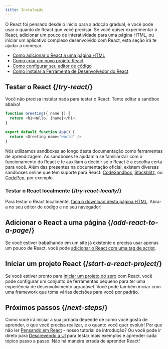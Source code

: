 ```yaml
---
title: Instalação
---
```


<Intro>

O React foi pensado desde o início para a adoção gradual, e você pode usar o quanto de React que você precisar. Se você quiser experimentar o React, adicionar um pouco de interatividade para uma página HTML, ou iniciar um aplicativo complexo desenvolvido com React, esta seção irá te ajudar a começar. 

</Intro>

<YouWillLearn>

* [Como adicionar o React a uma página HTML](/learn/add-react-to-a-website)
* [Como criar um novo projeto React](/learn/start-a-new-react-project)
* [Como configurar seu editor de código](/learn/editor-setup)
* [Como instalar a Ferramenta de Desenvolvedor do React](/learn/react-developer-tools)

</YouWillLearn>

## Testar o React {/*try-react*/}

Você não precisa instalar nada para testar o React. Tente editar a sandbox abaixo!

<Sandpack>

```js
function Greeting({ name }) {
  return <h1>Hello, {name}</h1>;
}

export default function App() {
  return <Greeting name="world" />
}
```

</Sandpack>

Nós utilizamos sandboxes ao longo desta documentação como ferramentas de aprendizagem. As sandboxes te ajudam a se familiarizar com o funcionamento do React e te auxiliam a decidir se o React é a escolha certa para você. Além das presentes na documentação oficial, existem diversas sandboxes online que têm suporte para React: [CodeSandbox](https://codesandbox.io/s/new), [Stackblitz](https://stackblitz.com/fork/react), ou [CodePen](https://codepen.io/pen/?template=wvdqJJm), por exemplo.

### Testar o React localmente {/*try-react-locally*/}

Para testar o React localmente, [faça o download desta página HTML](https://raw.githubusercontent.com/reactjs/reactjs.org/main/static/html/single-file-example.html). Abra-a no seu editor de código e no seu navegador!

## Adicionar o React a uma página {/*add-react-to-a-page*/}

Se você estiver trabalhando em um site já existente e precisa usar apenas um pouco de React, você pode [adicionar o React com uma tag de script](/learn/add-react-to-a-website). 

## Iniciar um projeto React {/*start-a-react-project*/}


Se você estiver pronto para [iniciar um projeto do zero](/learn/start-a-new-react-project) com React, você pode configurar um conjunto de ferramentas pequeno para ter uma experiência de desenvolvimento agradável. Você pode também iniciar com uma framework que toma várias decisões para você por padrão. 

## Próximos passos {/*next-steps*/}

Como você irá iniciar a sua jornada depende de como você gosta de aprender, o que você precisa realizar, e o quanto você quer evoluir! Por que não ler [Pensando em React](/learn/thinking-in-react) - nosso tutorial de introdução? Ou você pode ir direto para [Descrevendo a UI](/learn/describing-the-ui) para testar mais exemplos e aprender cada tópico passo a passo. Não há maneira errada de aprender React!